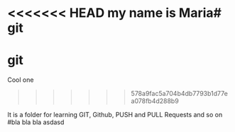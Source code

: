 <<<<<<< HEAD
my name is Maria# git
=======
# git
Cool one 
>>>>>>> 578a9fac5a704b4db7793b1d77ea078fb4d288b9

It is a folder for learning GIT, Github, PUSH and PULL Requests and so on
#bla bla bla 
asdasd 

